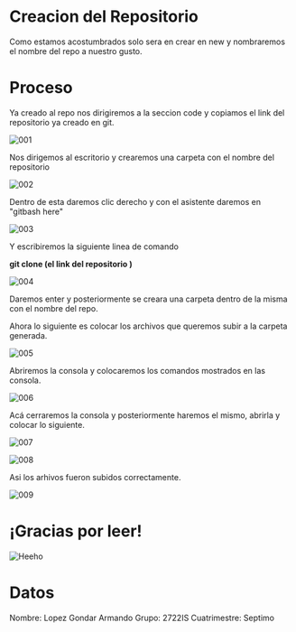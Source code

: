 # Creacion del Repositorio

Como estamos acostumbrados solo sera en crear en new y nombraremos el nombre del repo a nuestro gusto.

# Proceso

Ya creado al repo nos dirigiremos a la seccion code y copiamos el link del repositorio ya creado en git.

![001](https://i.ibb.co/rkXwd1L/Subida.png)

Nos dirigemos al escritorio y crearemos una carpeta con el nombre del repositorio

![002](https://i.ibb.co/MgtSR9D/Subida-2.png "002")

Dentro de esta daremos clic derecho y con el asistente daremos en "gitbash here"

![003](https://i.ibb.co/gtXgBTs/Subida-3.png "003")

Y escribiremos la siguiente linea de comando 

**git clone (el link del repositorio )**

![004](https://i.ibb.co/pJTZ6H8/Subida-5.png "004")

Daremos enter y posteriormente se creara una carpeta dentro de la misma con el nombre del repo.

Ahora lo siguiente es colocar los archivos que queremos subir a la carpeta generada.

![005](https://i.ibb.co/VWgpqcd/Subida-11.png "005")

Abriremos la consola y colocaremos los comandos mostrados en las consola.

![006](https://i.ibb.co/PTxSrJh/Subida-7.png "006")

Acá cerraremos la consola y posteriormente haremos el mismo, abrirla y colocar lo siguiente.

![007](https://i.ibb.co/B4WT96k/Subida-8.png "007")

![008](https://i.ibb.co/vqs1Ymf/Subida-9.png "008")

Asi los arhivos fueron subidos correctamente.

![009](https://i.ibb.co/zbp4NND/Subida-10.png "009")

# ¡Gracias por leer!

![Heeho](https://i.pinimg.com/originals/87/c7/e7/87c7e7daf6708f63b18a361c18e63e25.gif "Heeho")

# Datos

Nombre: Lopez Gondar Armando
Grupo: 2722IS
Cuatrimestre: Septimo 
